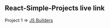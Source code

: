 ## React-Simple-Projects live link
<p>Project 1 => <a href="https://famous-flan-a484cd.netlify.app">JS Builders</a></p>
